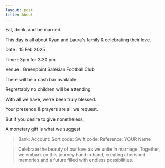 ```yaml
---
layout: post
title: About
---
```


Eat, drink, and be married.

This day is all about Ryan and Laura's family & celebrating their love.


Date : 15 Feb 2025

Time : 3pm for 3:30 pm

Venue : Greenpoint Salesian Football Club


There will be a cash bar available.

Regrettably no children will be attending


With all we have, we're been truly blessed.

Your presence & prayers are all we request.

But if you desire to give nonetheless,

A monetary gift is what we suggest 


>Bank:
Account:
Sort code:
Swift code:
Reference: YOUR Name


>Celebrate the beauty of our love as we unite in marriage. Together, we embark on this journey hand in hand, creating cherished memories and a future filled with endless possibilities.
